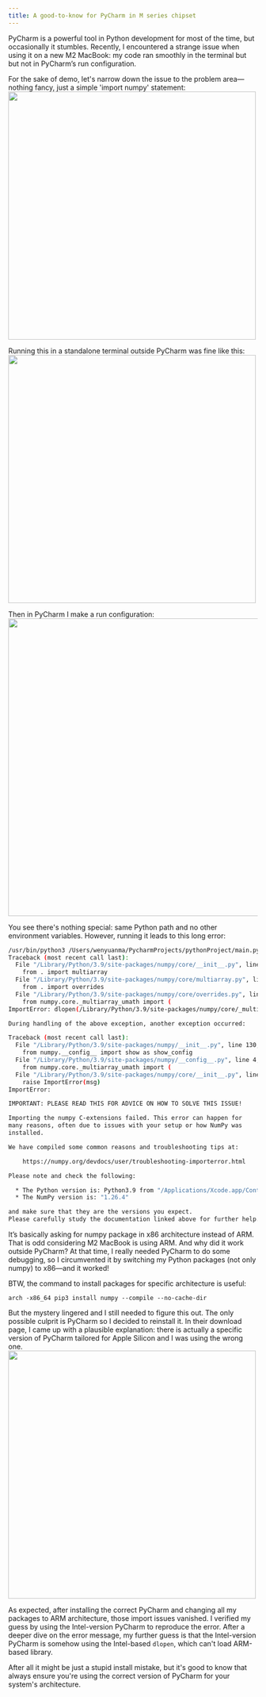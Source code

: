 ```yaml
---
title: A good-to-know for PyCharm in M series chipset
---
```

PyCharm is a powerful tool in Python development for most of the time, but occasionally it stumbles. 
Recently, I encountered a strange issue when using it on a new M2 MacBook: my code ran smoothly in the terminal but but not in 
PyCharm’s run configuration.

For the sake of demo, let's narrow down the issue to the problem area—nothing fancy, 
just a simple 'import numpy' statement: 
<img src="/images/p1-1.jpg" width="500">

Running this in a standalone terminal outside PyCharm was fine like this:
<img src="/images/p1-2.png" width="500">

Then in PyCharm I make a run configuration:
<img src="/images/p1-3.jpg" width="600">

You see there's nothing special: same Python path and no other environment variables.
However, running it leads to this long error:
``` bash
/usr/bin/python3 /Users/wenyuanma/PycharmProjects/pythonProject/main.py
Traceback (most recent call last):
  File "/Library/Python/3.9/site-packages/numpy/core/__init__.py", line 24, in <module>
    from . import multiarray
  File "/Library/Python/3.9/site-packages/numpy/core/multiarray.py", line 10, in <module>
    from . import overrides
  File "/Library/Python/3.9/site-packages/numpy/core/overrides.py", line 8, in <module>
    from numpy.core._multiarray_umath import (
ImportError: dlopen(/Library/Python/3.9/site-packages/numpy/core/_multiarray_umath.cpython-39-darwin.so, 0x0002): tried: '/Library/Python/3.9/site-packages/numpy/core/_multiarray_umath.cpython-39-darwin.so' (mach-o file, but is an incompatible architecture (have 'arm64', need 'x86_64')), '/System/Volumes/Preboot/Cryptexes/OS/Library/Python/3.9/site-packages/numpy/core/_multiarray_umath.cpython-39-darwin.so' (no such file), '/Library/Python/3.9/site-packages/numpy/core/_multiarray_umath.cpython-39-darwin.so' (mach-o file, but is an incompatible architecture (have 'arm64', need 'x86_64'))

During handling of the above exception, another exception occurred:

Traceback (most recent call last):
  File "/Library/Python/3.9/site-packages/numpy/__init__.py", line 130, in <module>
    from numpy.__config__ import show as show_config
  File "/Library/Python/3.9/site-packages/numpy/__config__.py", line 4, in <module>
    from numpy.core._multiarray_umath import (
  File "/Library/Python/3.9/site-packages/numpy/core/__init__.py", line 50, in <module>
    raise ImportError(msg)
ImportError: 

IMPORTANT: PLEASE READ THIS FOR ADVICE ON HOW TO SOLVE THIS ISSUE!

Importing the numpy C-extensions failed. This error can happen for
many reasons, often due to issues with your setup or how NumPy was
installed.

We have compiled some common reasons and troubleshooting tips at:

    https://numpy.org/devdocs/user/troubleshooting-importerror.html

Please note and check the following:

  * The Python version is: Python3.9 from "/Applications/Xcode.app/Contents/Developer/usr/bin/python3"
  * The NumPy version is: "1.26.4"

and make sure that they are the versions you expect.
Please carefully study the documentation linked above for further help.
```

It’s basically asking for numpy package in x86 architecture instead of ARM. 
That is odd considering M2 MacBook is using ARM. 
And why did it work outside PyCharm? At that time, I really needed PyCharm to do 
some debugging, so I circumvented it by switching my Python packages (not only numpy) 
to x86—and it worked!

BTW, the command to install packages for specific architecture is useful:
```commandline
arch -x86_64 pip3 install numpy --compile --no-cache-dir
```

But the mystery lingered and I still needed to figure this out. 
The only possible culprit is PyCharm so I decided to reinstall it. In their download 
page, I came up with a plausible explanation: there is actually a specific 
version of PyCharm tailored for Apple Silicon and I was using the wrong one.
<img src="/images/p1-4.jpg" width="500">

As expected, after installing the correct PyCharm and changing all my packages
to ARM architecture, those import issues vanished.
I verified my guess by using the Intel-version PyCharm to reproduce the error. After 
a deeper dive on the error message, my further guess is that the Intel-version
PyCharm is somehow using the Intel-based `dlopen`, which can't load ARM-based library.

After all it might be just a stupid install mistake, but it's good to know that
always ensure you're using the correct version of PyCharm
for your system's architecture.



